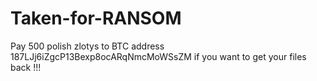 # Taken-for-RANSOM
Pay 500 polish zlotys to BTC address 187LJj6iZgcP13Bexp8ocARqNmcMoWSsZM if you want to get your files back !!!
